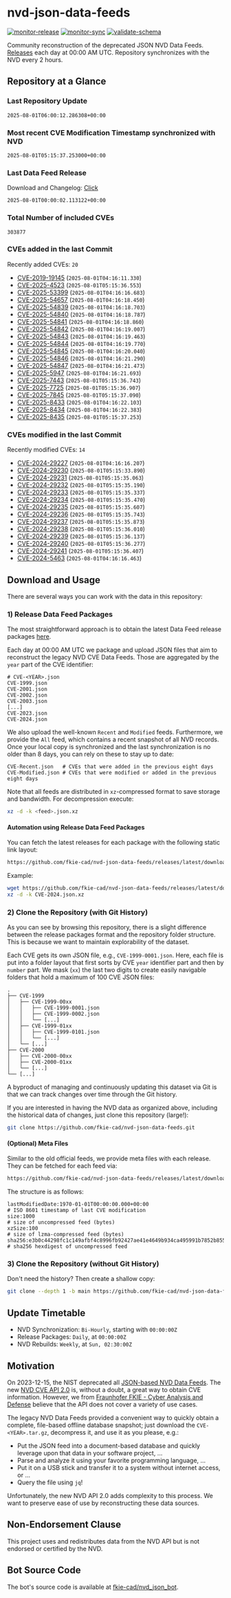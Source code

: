 # nvd-json-data-feeds

[![monitor-release](https://github.com/fkie-cad/nvd-json-data-feeds/actions/workflows/monitor_release.yml/badge.svg)](https://github.com/fkie-cad/nvd-json-data-feeds/actions/workflows/monitor_release.yml)
[![monitor-sync](https://github.com/fkie-cad/nvd-json-data-feeds/actions/workflows/monitor_sync.yml/badge.svg)](https://github.com/fkie-cad/nvd-json-data-feeds/actions/workflows/monitor_sync.yml)
[![validate-schema](https://github.com/fkie-cad/nvd-json-data-feeds/actions/workflows/validate_schema.yml/badge.svg)](https://github.com/fkie-cad/nvd-json-data-feeds/actions/workflows/validate_schema.yml)

Community reconstruction of the deprecated JSON NVD Data Feeds.
[Releases](https://github.com/fkie-cad/nvd-json-data-feeds/releases/latest) each day at 00:00 AM UTC.
Repository synchronizes with the NVD every 2 hours.

## Repository at a Glance

### Last Repository Update

```plain
2025-08-01T06:00:12.286308+00:00
```

### Most recent CVE Modification Timestamp synchronized with NVD

```plain
2025-08-01T05:15:37.253000+00:00
```

### Last Data Feed Release

Download and Changelog: [Click](https://github.com/fkie-cad/nvd-json-data-feeds/releases/latest)

```plain
2025-08-01T00:00:02.113122+00:00
```

### Total Number of included CVEs

```plain
303877
```

### CVEs added in the last Commit

Recently added CVEs: `20`

- [CVE-2019-19145](CVE-2019/CVE-2019-191xx/CVE-2019-19145.json) (`2025-08-01T04:16:11.330`)
- [CVE-2025-4523](CVE-2025/CVE-2025-45xx/CVE-2025-4523.json) (`2025-08-01T05:15:36.553`)
- [CVE-2025-53399](CVE-2025/CVE-2025-533xx/CVE-2025-53399.json) (`2025-08-01T04:16:16.683`)
- [CVE-2025-54657](CVE-2025/CVE-2025-546xx/CVE-2025-54657.json) (`2025-08-01T04:16:18.450`)
- [CVE-2025-54839](CVE-2025/CVE-2025-548xx/CVE-2025-54839.json) (`2025-08-01T04:16:18.703`)
- [CVE-2025-54840](CVE-2025/CVE-2025-548xx/CVE-2025-54840.json) (`2025-08-01T04:16:18.787`)
- [CVE-2025-54841](CVE-2025/CVE-2025-548xx/CVE-2025-54841.json) (`2025-08-01T04:16:18.860`)
- [CVE-2025-54842](CVE-2025/CVE-2025-548xx/CVE-2025-54842.json) (`2025-08-01T04:16:19.007`)
- [CVE-2025-54843](CVE-2025/CVE-2025-548xx/CVE-2025-54843.json) (`2025-08-01T04:16:19.463`)
- [CVE-2025-54844](CVE-2025/CVE-2025-548xx/CVE-2025-54844.json) (`2025-08-01T04:16:19.770`)
- [CVE-2025-54845](CVE-2025/CVE-2025-548xx/CVE-2025-54845.json) (`2025-08-01T04:16:20.040`)
- [CVE-2025-54846](CVE-2025/CVE-2025-548xx/CVE-2025-54846.json) (`2025-08-01T04:16:21.290`)
- [CVE-2025-54847](CVE-2025/CVE-2025-548xx/CVE-2025-54847.json) (`2025-08-01T04:16:21.473`)
- [CVE-2025-5947](CVE-2025/CVE-2025-59xx/CVE-2025-5947.json) (`2025-08-01T04:16:21.693`)
- [CVE-2025-7443](CVE-2025/CVE-2025-74xx/CVE-2025-7443.json) (`2025-08-01T05:15:36.743`)
- [CVE-2025-7725](CVE-2025/CVE-2025-77xx/CVE-2025-7725.json) (`2025-08-01T05:15:36.907`)
- [CVE-2025-7845](CVE-2025/CVE-2025-78xx/CVE-2025-7845.json) (`2025-08-01T05:15:37.090`)
- [CVE-2025-8433](CVE-2025/CVE-2025-84xx/CVE-2025-8433.json) (`2025-08-01T04:16:22.103`)
- [CVE-2025-8434](CVE-2025/CVE-2025-84xx/CVE-2025-8434.json) (`2025-08-01T04:16:22.383`)
- [CVE-2025-8435](CVE-2025/CVE-2025-84xx/CVE-2025-8435.json) (`2025-08-01T05:15:37.253`)


### CVEs modified in the last Commit

Recently modified CVEs: `14`

- [CVE-2024-29227](CVE-2024/CVE-2024-292xx/CVE-2024-29227.json) (`2025-08-01T04:16:16.207`)
- [CVE-2024-29230](CVE-2024/CVE-2024-292xx/CVE-2024-29230.json) (`2025-08-01T05:15:33.890`)
- [CVE-2024-29231](CVE-2024/CVE-2024-292xx/CVE-2024-29231.json) (`2025-08-01T05:15:35.063`)
- [CVE-2024-29232](CVE-2024/CVE-2024-292xx/CVE-2024-29232.json) (`2025-08-01T05:15:35.190`)
- [CVE-2024-29233](CVE-2024/CVE-2024-292xx/CVE-2024-29233.json) (`2025-08-01T05:15:35.337`)
- [CVE-2024-29234](CVE-2024/CVE-2024-292xx/CVE-2024-29234.json) (`2025-08-01T05:15:35.470`)
- [CVE-2024-29235](CVE-2024/CVE-2024-292xx/CVE-2024-29235.json) (`2025-08-01T05:15:35.607`)
- [CVE-2024-29236](CVE-2024/CVE-2024-292xx/CVE-2024-29236.json) (`2025-08-01T05:15:35.743`)
- [CVE-2024-29237](CVE-2024/CVE-2024-292xx/CVE-2024-29237.json) (`2025-08-01T05:15:35.873`)
- [CVE-2024-29238](CVE-2024/CVE-2024-292xx/CVE-2024-29238.json) (`2025-08-01T05:15:36.010`)
- [CVE-2024-29239](CVE-2024/CVE-2024-292xx/CVE-2024-29239.json) (`2025-08-01T05:15:36.137`)
- [CVE-2024-29240](CVE-2024/CVE-2024-292xx/CVE-2024-29240.json) (`2025-08-01T05:15:36.277`)
- [CVE-2024-29241](CVE-2024/CVE-2024-292xx/CVE-2024-29241.json) (`2025-08-01T05:15:36.407`)
- [CVE-2024-5463](CVE-2024/CVE-2024-54xx/CVE-2024-5463.json) (`2025-08-01T04:16:16.463`)


## Download and Usage

There are several ways you can work with the data in this repository:

### 1) Release Data Feed Packages

The most straightforward approach is to obtain the latest Data Feed release packages [here](https://github.com/fkie-cad/nvd-json-data-feeds/releases/latest).

Each day at 00:00 AM UTC we package and upload JSON files that aim to reconstruct the legacy NVD CVE Data Feeds.
Those are aggregated by the `year` part of the CVE identifier:

```
# CVE-<YEAR>.json
CVE-1999.json
CVE-2001.json
CVE-2002.json
CVE-2003.json
[...]
CVE-2023.json
CVE-2024.json
```

We also upload the well-known `Recent` and `Modified` feeds.
Furthermore, we provide the `All` feed, which contains a recent snapshot of all NVD records.
Once your local copy is synchronized and the last synchronization is no older than 8 days, you can rely on these to stay up to date:

```plain
CVE-Recent.json   # CVEs that were added in the previous eight days
CVE-Modified.json # CVEs that were modified or added in the previous eight days
```

Note that all feeds are distributed in `xz`-compressed format to save storage and bandwidth.
For decompression execute:

```sh
xz -d -k <feed>.json.xz
```

#### Automation using Release Data Feed Packages

You can fetch the latest releases for each package with the following static link layout:

```sh
https://github.com/fkie-cad/nvd-json-data-feeds/releases/latest/download/CVE-<YEAR>.json.xz
```

Example:

```sh
wget https://github.com/fkie-cad/nvd-json-data-feeds/releases/latest/download/CVE-2024.json.xz
xz -d -k CVE-2024.json.xz
```

### 2) Clone the Repository (with Git History)

As you can see by browsing this repository, there is a slight difference between the release packages format and the repository folder structure.
This is because we want to maintain explorability of the dataset.

Each CVE gets its own JSON file, e.g., `CVE-1999-0001.json`.
Here, each file is put into a folder layout that first sorts by CVE `year` identifier part and then by `number` part.
We mask (`xx`) the last two digits to create easily navigable folders that hold a maximum of 100 CVE JSON files:

```plain
.
├── CVE-1999
│   ├── CVE-1999-00xx
│   │   ├── CVE-1999-0001.json
│   │   ├── CVE-1999-0002.json
│   │   └── [...]
│   ├── CVE-1999-01xx
│   │   ├── CVE-1999-0101.json
│   │   └── [...]
│   └── [...]
├── CVE-2000
│   ├── CVE-2000-00xx
│   ├── CVE-2000-01xx
│   └── [...]
└── [...]
```

A byproduct of managing and continuously updating this dataset via Git is that we can track changes over time through the Git history.

If you are interested in having the NVD data as organized above, including the historical data of changes, just clone this repository (large!):

```sh
git clone https://github.com/fkie-cad/nvd-json-data-feeds.git
```

#### (Optional) Meta Files

Similar to the old official feeds, we provide meta files with each release. They can be fetched for each feed via:

```sh
https://github.com/fkie-cad/nvd-json-data-feeds/releases/latest/download/CVE-<YEAR>.meta
```

The structure is as follows:

```plain
lastModifiedDate:1970-01-01T00:00:00.000+00:00                          # ISO 8601 timestamp of last CVE modification
size:1000                                                               # size of uncompressed feed (bytes)
xzSize:100                                                              # size of lzma-compressed feed (bytes)
sha256:e3b0c44298fc1c149afbf4c8996fb92427ae41e4649b934ca495991b7852b855 # sha256 hexdigest of uncompressed feed
```

### 3) Clone the Repository (without Git History)

Don't need the history? Then create a shallow copy:

```sh
git clone --depth 1 -b main https://github.com/fkie-cad/nvd-json-data-feeds.git
```


## Update Timetable

* NVD Synchronization: `Bi-Hourly`, starting with `00:00:00Z`
* Release Packages: `Daily`, at `00:00:00Z`
* NVD Rebuilds: `Weekly`, at `Sun, 02:30:00Z`


## Motivation

On 2023-12-15, the NIST deprecated all [JSON-based NVD Data Feeds](https://nvd.nist.gov/vuln/data-feeds#divRetirementBanner-1).
The new [NVD CVE API 2.0](https://nvd.nist.gov/developers/vulnerabilities) is, without a doubt, a great way to obtain CVE information.
However, we from [Fraunhofer FKIE - Cyber Analysis and Defense](https://www.fkie.fraunhofer.de/en/departments/cad.html) believe that the API does not cover a variety of use cases.

The legacy NVD Data Feeds provided a convenient way to quickly obtain a complete, file-based offline database snapshot; just download the `CVE-<YEAR>.tar.gz`, decompress it, and use it as you please, e.g.:

- Put the JSON feed into a document-based database and quickly leverage upon that data in your software project, ...
- Parse and analyze it using your favorite programming language, ...
- Put it on a USB stick and transfer it to a system without internet access, or ...
- Query the file using `jq`!

Unfortunately, the new NVD API 2.0 adds complexity to this process.
We want to preserve ease of use by reconstructing these data sources.

## Non-Endorsement Clause

This project uses and redistributes data from the NVD API but is not endorsed or certified by the NVD.

## Bot Source Code

The bot's source code is available at [fkie-cad/nvd\_json\_bot](https://github.com/fkie-cad/nvd_json_bot).